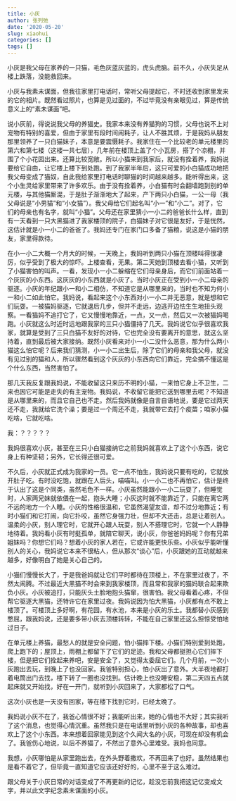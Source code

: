 ```yaml
---
title: 小灰
author: 张列弛
date: '2020-05-20'
slug: xiaohui
categories: []
tags: []
---
```

小灰是我父母在家养的一只猫，毛色灰蓝灰蓝的，虎头虎脑。前不久，小灰失足从楼上跌落，没能救回来。   

小灰与我素未谋面，但我往家里打电话时，常听父母提起它，不时还收到家里发来的它的相片。既然看过照片，也算是见过面的，不过毕竟没有亲眼见过，算是传统意义上的“素未谋面”吧。   

说小灰前，得说说我父母的养猫史。我家本来没有养猫狗的习惯，父母也说不上对宠物有特别的喜爱，但由于家里有段时间闹耗子，让人不胜其烦，于是我妈从朋友那里领养了一只白猫妹子，本意是要震慑耗子。我家住在一个比较老的单元楼里的第六和第七楼（这楼一共七层），几年前在楼顶上盖了个小瓦房，搭了个凉棚，并围了个小花园出来。还算比较宽敞。所以小猫来到我家后，就没有拴着养，我妈说要给它自由，让它楼上楼下到处跑。到了我家半年后，这只可爱的小白猫成功地把我父母变成了猫奴，自此我给家里打电话时聊猫的时间越来越多。能听得出来，这个小生灵给家里带来了许多欢乐。由于没有拴着养，小白猫有时会翻墙跑到别的单元楼，与其他猫厮混，于是肚子渐渐地大了起来，产下两只小白猫，一公一母（我父母说是“小男猫”和“小女猫”）。我父母给它们起名叫“小一”和“小二”。对了，它们的母亲也有名字，就叫“小猫”。父母还在家里猜小一小二的爸爸长什么样，直到有一天看到一只大黑猫进了我家楼顶的院子，白猫妹子对它很是友好，于是恍然，这估计就是小一小二的爸爸了。我妈还专门在家门口多备了猫粮，说这是小猫的朋友，家里得款待。    

在小一小二大概一个月大的时候，一天晚上，我妈听到两只小猫在顶楼叫得很凄厉，似乎受到了极大的惊吓。上楼查看，无果。第二天她到顶楼去看小猫，又听到了小猫害怕的叫声。一看，发现小一小二躲缩在它们母亲身后，而它们前面站着一个灰灰的小东西。这灰灰的小东西就是小灰了。当时小灰正在受到小一小二母亲的驱逐。小灰的年纪跟小一和小二相仿，不知道它是从哪里来的，当时也不知为何小一和小二如此怕它。我妈说，看起来这个小东西对小一小二并无恶意，就是想和它们玩耍。一被猫妈驱逐，它就退后几步，但并不走远，边逃开边怯生生地扭头观察。一看猫妈不追打它了，它又慢慢地靠近，一点，又一点，然后又一次被猫妈喝跑。小灰就这么时近时远地跟我家的三只小猫僵持了几天。我妈说它似乎很喜欢我家，就算是受到了三只白猫不友好的对待，它也完全没有要离开的意思，就这么坚持着，直到最后被大家接纳。既然小灰看来对小一小二没什么恶意，那为什么两小猫这么怕它呢？后来我们猜测，小一小二出生后，除了它们的母亲和我父母，就没有见过别的猫和人，所以骤然看到这个灰灰的小东西向它们靠近，完全搞不懂这是个什么东西，当然害怕了。   

那几天我反复跟我妈说，不能收留这只来历不明的小猫，一来怕它身上不卫生，二来也因它可能是走失的有主宠物。我妈说，不收留它能把它送到哪里去呢？不知道是从哪里来的，而且它自己也不走。然后我妈就像是自言自语地说，要是它过两天还不走，我就给它洗个澡；要是过一个周还不走，我就带它去打个疫苗；咱家小猫吃啥，它就吃啥。   

我：？？？？？    

我妈很喜欢小灰，甚至在三只小白猫接纳它之前我妈就喜欢上了这个小东西，说它身上有种坚韧；另外，它长得还很可爱。   

不久后，小灰就正式成为我家的一员。它一点不怕生，我妈说只要有吃的，它就放开肚子吃。有时没吃饱，就跟在人后头，喵喵叫。小一小二也不再怕它，估计是终于认出了这是个同类，虽然毛色不一样。小灰虽然能跟小一小二玩耍了，但睡觉时，人家两兄妹就依偎在一起，抱头大睡；小灰这时就不能靠近了，只能在离它两不远的地方一个人睡。小灰的性格很温和，它虽然渴望友谊，却不过分地靠近；有时小猫们和它打闹，向它扑咬，虽然它身强力壮，但却不大还击，总是让着别人。温柔的小灰，别人理它时，它就开心跟人玩耍，别人不搭理它时，它就一个人静静地待着。我妈看小灰有时挺孤单，就陪它聊天，说小灰，你爸爸妈妈呢？你有兄弟姐妹吗？你想它们吗？想着小灰的家人若在，它或许能更快乐些。小灰似乎能听懂别人的关心，我妈说它本来不很粘人，但从那次“谈心”后，小灰跟她的互动就越来越多，好像明白了她是关心自己的。    

小猫们慢慢长大了，于是我爸妈就让它们平时都待在顶楼上，不在家里过夜了，不然太闹腾。不过最近大黑猫不时会来到我家楼顶，而且常和我家的猫妈联合起来欺负小灰。小灰被追打，只能灰头土脸地抱头猫窜，很害怕。我父母看着心疼，不但帮它驱逐大黑猫，还特许它在家里过夜。我妈说因为怕大黑猫，小灰都有点不敢上楼顶了。可楼顶上多好啊，有花园，有水池，本来是小灰的乐土。我都替小灰感到憋屈，跟我妈说，还是要多带小灰去顶楼转转，不能在自己家里还这么担惊受怕地过日子。     


在单元楼上养猫，最愁人的就是安全问题，怕小猫摔下楼。小猫们特别爱到处跑，爬上跑下的；屋顶上，雨棚上都留下了它们的足迹。我和父母都挺担心它们摔下楼，但是把它们拴起来养吧，安是安全了，又觉得太委屈它们。几个月前，一次小灰跑出去玩，到晚上了也没回家。我爸特别担心，怕小灰出了意外。大半夜地都打着电筒出门去找，楼下转了一圈也没找到。估计晚上也没睡安稳，第二天四五点就起床就又开始找，好在一开门，就听到小灰回来了，大家都松了口气。   

这次小灰也是一天没有回家，等在楼下找到它时，已经太晚了。   

我妈说小灰不在了，我爸心情很不好；我能听出来，她的心情也不大好；其实我听了这个消息，也觉得心情沉重。虽然我只是在电话里听到小灰的各种故事，却也喜欢上了这个小东西。本来想着回家能见到这个久闻大名的小灰，可现在却没有机会了。我爸伤心地说，以后不养猫了，不然出了意外心里难受。我妈也同意。     

我想，小灰哪怕是从家里跑出去，在外头野着撒欢，不再回来了也好。虽然结果也是看不着它了，但毕竟一直知道它应该还好好的，心里不至于这么难过。    


跟父母关于小灰日常的对话变成了不再更新的记忆，趁没忘前我把这记忆变成文字，并以此文字纪念素未谋面的小灰。   


